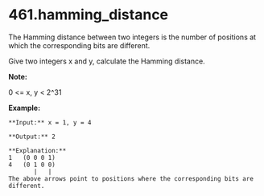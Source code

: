 # 461.hamming_distance

The Hamming distance between two integers is the number of positions at which the corresponding bits are different.

Give two integers x and y, calculate the Hamming distance.

**Note:**

0 <= x, y < 2^31

**Example:**
```
**Input:** x = 1, y = 4

**Output:** 2

**Explanation:**
1	(0 0 0 1)
4	(0 1 0 0)
	   |   |
The above arrows point to positions where the corresponding bits are different.
```
